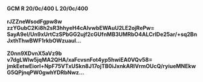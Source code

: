 #### GCM R 20/0c/400 L 20/0c/400
**rJZZneWsodFgpw8w**<br/>**zzYGubC2Ki8h2sR3hhyeH4cAlvwbEWAuU2LE2ojRePw=**<br/>**SayA9el/Un9xUrtCzSPbGG2ujf2cGUfnMB3UMRbO4ALCrlDe25ar/+sq2BnJxthThwBWF1rkbOWzuauI...**<br/><br/>
**Z0nn9XDvnX5aVz9b**<br/>**v7dgLWlw5jqMA2QHA/xaFcvsnFot4yp5hwiEA0VQv58=**<br/>**jmkEetwEiorl+NpF75VTxUSkn8J17ojTB0iJxnkARlVrmOUcQ/ryiueMNEkwG5QPjnqPW0gwhYDRbNwz...**